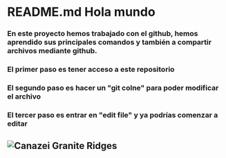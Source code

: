 # README.md Hola mundo
### En este proyecto hemos trabajado con el github, hemos aprendido sus principales comandos y también a compartir archivos mediante github.

### El primer paso es tener acceso a este repositorio

### El segundo paso es hacer un "git colne" para poder modificar el archivo

### El tercer paso es entrar en "edit file" y ya podrías comenzar a editar

## ![Canazei Granite Ridges](https://user-images.githubusercontent.com/117856813/204013987-90749a3b-24b6-4aef-bbbb-44d9744cb7db.jpg)
